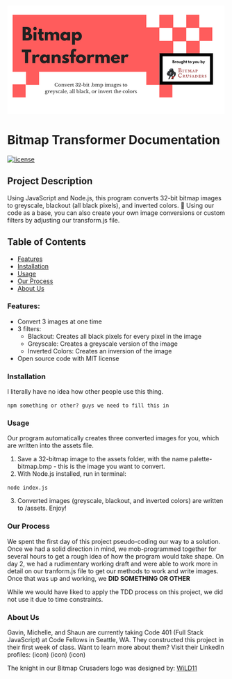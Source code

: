 ![Bitmap Transformer](./assets/BitmapTransformer.png)

# Bitmap Transformer Documentation
[![license](https://img.shields.io/github/license/mashape/apistatus.svg)]()

## Project Description
Using JavaScript and Node.js, this program converts 32-bit bitmap images to greyscale, blackout (all black pixels), and inverted colors. :art: Using our code as a base, you can also create your own image conversions or custom filters by adjusting our transform.js file.  

## Table of Contents
+ [Features](#features)
+ [Installation](#installation)
+ [Usage](#usage)
+ [Our Process](#our-process)
+ [About Us](#about-us)

### Features:
+ Convert 3 images at one time
+ 3 filters:
  + Blackout: Creates all black pixels for every pixel in the image
  + Greyscale: Creates a greyscale version of the image
  + Inverted Colors: Creates an inversion of the image
+ Open source code with MIT license

### Installation
I literally have no idea how other people use this thing.

`npm something or other? guys we need to fill this in`

### Usage
Our program automatically creates three converted images for you, which are written into the assets file.

1. Save a 32-bitmap image to the assets folder, with the name palette-bitmap.bmp - this is the image you want to convert.
2. With Node.js installed, run in terminal:

`node index.js`

3. Converted images (greyscale, blackout, and inverted colors) are written to /assets. Enjoy!

### Our Process
We spent the first day of this project pseudo-coding our way to a solution. Once we had a solid direction in mind, we mob-programmed together for several hours to get a rough idea of how the program would take shape. On day 2, we had a rudimentary working draft and were able to work more in detail on our tranform.js file to get our methods to work and write images. Once that was up and working, we **DID SOMETHING OR OTHER**

While we would have liked to apply the TDD process on this project, we did not use it due to time constraints.

### About Us
Gavin, Michelle, and Shaun are currently taking Code 401 (Full Stack JavaScript) at Code Fellows in Seattle, WA. They constructed this project in their first week of class. Want to learn more about them? Visit their LinkedIn profiles:
(icon) (icon) (icon)

The knight in our Bitmap Crusaders logo was designed by: [WiLD11](www.wild11.newgrounds.com)
